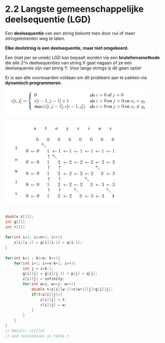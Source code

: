 # 2.2 Langste gemeenschappelijke deelsequentie (LGD)

Een **deelsequentie** van een string bekomt men door nul of meer stringelementen weg te laten.

**Elke deelstring is een deelsequentie, maar niet omgekeerd.**

Een (niet per se uniek) LGD kan bepaalt worden via een **bruteforcemethode** die alle 2^n deelsequenties van string X gaat nagaan of ze een deelsequentie zijn van string Y. Voor lange strings is dit geen optie!

Er is aan alle voorwaarden voldaan om dit probleem aan te pakken via **dynamisch programmeren.**

![H2.1](img/h2d1.png)

![H2.2](img/h2d2.png)

```cpp

double z[][];
int g[][]
int r[][]

for(int i=1; i<=n+1; i++){
	z[i][i-1] = g[i][i-1] = q[i-1];
}

for(int k=1 ; k<=n; k++){
	for(int i=1; i<=n-k+1; i++){
		int j = i+k-1;
		g[i][j] = g[i][j-1] + p[j] + q[j];
		z[i][j] = infinity;
		for(int w=i; w<=j; w++){
			double t=z[i][w-1]+z[w+1][j]+g[i][j];
			if(t<z[i][j]){
				z[i][j] = t;
				r[i][j] = w;
			}
		}
	}
}
// Result: z[1][n]
// and rootindices in table r

```